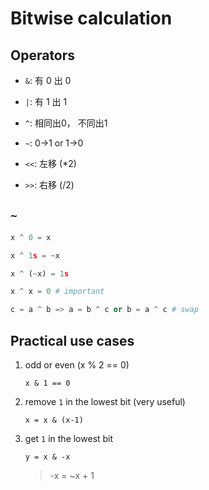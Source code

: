 # Bitwise calculation

## Operators

- `&`: 有 0 出 0

- `|`: 有 1 出 1

- `^`: 相同出0， 不同出1

- `~`: 0->1 or 1->0

- `<<`: 左移 (*2)

- `>>`: 右移 (/2)

## `~` 

```python
x ^ 0 = x

x ^ 1s = ~x

x ^ (~x) = 1s

x ^ x = 0 # important

c = a ^ b => a = b ^ c or b = a ^ c # swap
```

## Practical use cases

1. odd or even (x % 2 == 0)

    ```
    x & 1 == 0
    ```

2. remove `1` in the lowest bit (very useful)

    ```
    x = x & (x-1)
    ```

3. get `1` in the lowest bit

    ```
    y = x & -x
    ```
    > -x = ~x + 1